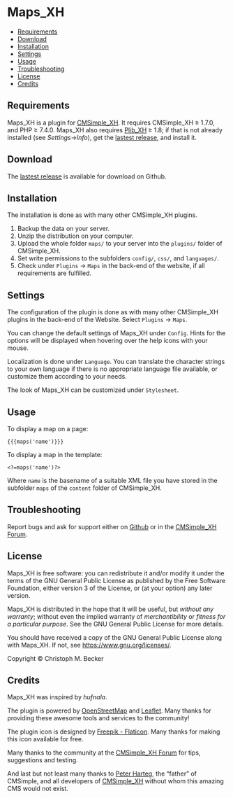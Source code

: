# Maps_XH

- [Requirements](#requirements)
- [Download](#download)
- [Installation](#installation)
- [Settings](#settings)
- [Usage](#usage)
- [Troubleshooting](#troubleshooting)
- [License](#license)
- [Credits](#credits)

## Requirements

Maps_XH is a plugin for [CMSimple_XH](https://cmsimple-xh.org/).
It requires CMSimple_XH ≥ 1.7.0, and PHP ≥ 7.4.0.
Maps_XH also requires [Plib_XH](https://github.com/cmb69/plib_xh) ≥ 1.8;
if that is not already installed (see *Settings*→*Info*),
get the [lastest release](https://github.com/cmb69/plib_xh/releases/latest),
and install it.

## Download

The [lastest release](https://github.com/cmb69/maps_xh/releases/latest)
is available for download on Github.

## Installation

The installation is done as with many other CMSimple_XH plugins.

1.  Backup the data on your server.
1.  Unzip the distribution on your computer.
1.  Upload the whole folder `maps/` to your server into
    the `plugins/` folder of CMSimple_XH.
1.  Set write permissions to the subfolders `config/`, `css/`, and
    `languages/`.
1.  Check under `Plugins` → `Maps` in the back-end of the website,
    if all requirements are fulfilled.

## Settings

The configuration of the plugin is done as with many other
CMSimple_XH plugins in the back-end of the Website. Select
`Plugins` → `Maps`.

You can change the default settings of Maps_XH under
`Config`. Hints for the options will be displayed when hovering
over the help icons with your mouse.

Localization is done under `Language`. You can translate the
character strings to your own language if there is no appropriate
language file available, or customize them according to your
needs.

The look of Maps_XH can be customized under `Stylesheet`.

## Usage

To display a map on a page:

    {{{maps('name')}}}

To display a map in the template:

    <?=maps('name')?>

Where `name` is the basename of a suitable XML file you have stored in the subfolder
`maps` of the `content` folder of CMSimple_XH.

## Troubleshooting

Report bugs and ask for support either on
[Github](https://github.com/cmb69/maps_xh/issues)
or in the [CMSimple_XH Forum](https://cmsimpleforum.com/).

## License

Maps_XH is free software: you can redistribute it and/or modify
it under the terms of the GNU General Public License as published by
the Free Software Foundation, either version 3 of the License, or
(at your option) any later version.

Maps_XH is distributed in the hope that it will be useful,
but *without any warranty*; without even the implied warranty of
*merchantibility* or *fitness for a particular purpose*. See the
GNU General Public License for more details.

You should have received a copy of the GNU General Public License
along with Maps_XH.  If not, see <https://www.gnu.org/licenses/>.

Copyright © Christoph M. Becker

## Credits

Maps_XH was inspired by *hufnala*.

The plugin is powered by [OpenStreetMap](https://www.openstreetmap.org/)
and [Leaflet](https://leafletjs.com/).
Many thanks for providing these awesome tools and services to the community!

The plugin icon is designed by [Freepik - Flaticon](https://www.flaticon.com/free-icons/street-map).
Many thanks for making this icon available for free.

Many thanks to the community at the
[CMSimple_XH Forum](https://www.cmsimpleforum.com/) for tips, suggestions
and testing.

And last but not least many thanks to [Peter Harteg](httsp://www.harteg.dk),
the “father” of CMSimple,
and all developers of [CMSimple_XH](https://www.cmsimple-xh.org)
without whom this amazing CMS would not exist.
